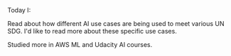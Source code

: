 Today I:

Read about how different AI use cases are being used to meet various UN SDG. I'd like to read more about these specific use cases. 

Studied more in AWS ML and Udacity AI courses. 